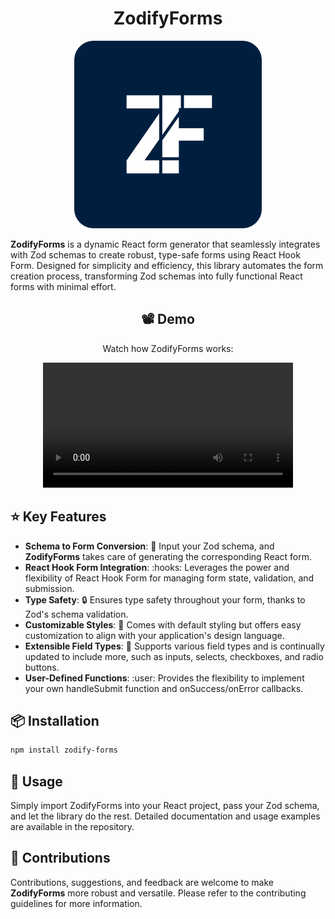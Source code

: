 <h1 align="center">
   ZodifyForms
</h1>

<p align="center">
    <img src="zodify-forms.svg" alt="Logo" height="300" />
</p>

**ZodifyForms** is a dynamic React form generator that seamlessly integrates with Zod schemas to create robust, type-safe forms using React Hook Form. Designed for simplicity and efficiency, this library automates the form creation process, transforming Zod schemas into fully functional React forms with minimal effort.

<div align="center">

## :film_projector: Demo

Watch how ZodifyForms works:

<video src="https://github.com/wojtekKrol/zodify-forms/assets/64773541/663ab6ac-c60a-4efc-9f9e-2c069315bbe8" width="400" controls></video>

</div>

## :star: Key Features

- **Schema to Form Conversion**: :memo: Input your Zod schema, and **ZodifyForms** takes care of generating the corresponding React form.
- **React Hook Form Integration**: :hooks: Leverages the power and flexibility of React Hook Form for managing form state, validation, and submission.
- **Type Safety**: :lock: Ensures type safety throughout your form, thanks to Zod's schema validation.
- **Customizable Styles**: :art: Comes with default styling but offers easy customization to align with your application's design language.
- **Extensible Field Types**: :wrench: Supports various field types and is continually updated to include more, such as inputs, selects, checkboxes, and radio buttons.
- **User-Defined Functions**: :user: Provides the flexibility to implement your own handleSubmit function and onSuccess/onError callbacks.

## :package: Installation

```bash
npm install zodify-forms
```

## :rocket: Usage

Simply import ZodifyForms into your React project, pass your Zod schema, and let the library do the rest. Detailed documentation and usage examples are available in the repository.

## :raising_hand: Contributions

Contributions, suggestions, and feedback are welcome to make **ZodifyForms** more robust and versatile. Please refer to the contributing guidelines for more information.
